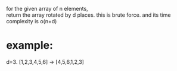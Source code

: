 for the given array of n elements,  
return the array rotated by d places. this is brute force. and its time complexity is o(n+d)
# example:

d=3.
[1,2,3,4,5,6] -> [4,5,6,1,2,3]

